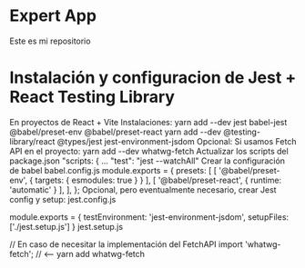 # Expert App

Este es mi repositorio

# Instalación y configuracion de Jest + React Testing Library
En proyectos de React + Vite
Instalaciones:
yarn add --dev jest babel-jest @babel/preset-env @babel/preset-react 
yarn add --dev @testing-library/react @types/jest jest-environment-jsdom
Opcional: Si usamos Fetch API en el proyecto:
yarn add --dev whatwg-fetch
Actualizar los scripts del package.json
"scripts: {
  ...
  "test": "jest --watchAll"
Crear la configuración de babel babel.config.js
module.exports = {
    presets: [
        [ '@babel/preset-env', { targets: { esmodules: true } } ],
        [ '@babel/preset-react', { runtime: 'automatic' } ],
    ],
};
Opcional, pero eventualmente necesario, crear Jest config y setup:
jest.config.js

module.exports = {
    testEnvironment: 'jest-environment-jsdom',
    setupFiles: ['./jest.setup.js']
}
jest.setup.js

// En caso de necesitar la implementación del FetchAPI
import 'whatwg-fetch'; // <-- yarn add whatwg-fetch